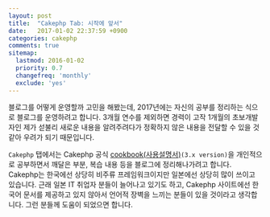 ```yaml
---
layout: post
title:  "Cakephp Tab: 시작에 앞서"
date:   2017-01-02 22:37:59 +0900
categories: cakephp
comments: true
sitemap:
  lastmod: 2016-01-02
  priority: 0.7
  changefreq: 'monthly'
  exclude: 'yes'
---
```


블로그를 어떻게 운영할까 고민을 해봤는데, 2017년에는 자신의 공부를 정리하는 식으로 블로그를 운영하려고 합니다. 3개월 연수를 제외하면 경력이 고작 1개월의 초보개발자인 제가 섣불리 새로운 내용을 알려주려다가 정확하지 않은 내용을 전달할 수 있을 것 같아 우려가 되기 때문입니다.

<!--break-->

`Cakephp` 탭에서는 Cakephp 공식 [cookbook(사용설명서)][cookbook]`(3.x version)`을 개인적으로 공부하면서 깨달은 부분, 복습 내용 등을 블로그에 정리해나가려고 합니다. Cakephp는 한국에선 상당히 비주류 프레임워크이지만 일본에선 상당히 많이 쓰이고 있습니다. 근래 일본 IT 취업자 분들이 늘어나고 있기도 하고, Cakephp 사이트에선 한국어 문서를 제공하고 있지 않아서 언어적 장벽을 느끼는 분들이 있을 것이라고 생각합니다. 그런 분들께 도움이 되었으면 합니다.



[cookbook]: https://book.cakephp.org/3.0/en/index.html
